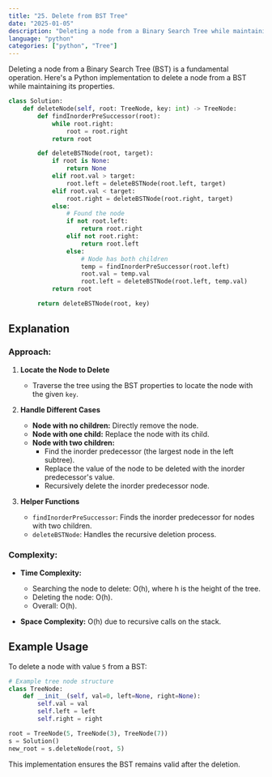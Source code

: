 ```yaml
---
title: "25. Delete from BST Tree"
date: "2025-01-05"
description: "Deleting a node from a Binary Search Tree while maintaining its properties"
language: "python"
categories: ["python", "Tree"]
---
```


Deleting a node from a Binary Search Tree (BST) is a fundamental operation. Here's a Python implementation to delete a node from a BST while maintaining its properties.

```python
class Solution:
    def deleteNode(self, root: TreeNode, key: int) -> TreeNode:
        def findInorderPreSuccessor(root):
            while root.right:
                root = root.right
            return root

        def deleteBSTNode(root, target):
            if root is None:
                return None
            elif root.val > target:
                root.left = deleteBSTNode(root.left, target)
            elif root.val < target:
                root.right = deleteBSTNode(root.right, target)
            else:
                # Found the node
                if not root.left:
                    return root.right
                elif not root.right:
                    return root.left
                else:
                    # Node has both children
                    temp = findInorderPreSuccessor(root.left)
                    root.val = temp.val
                    root.left = deleteBSTNode(root.left, temp.val)
            return root

        return deleteBSTNode(root, key)
```

## Explanation

### Approach:

1. **Locate the Node to Delete**

   - Traverse the tree using the BST properties to locate the node with the given `key`.

2. **Handle Different Cases**

   - **Node with no children:** Directly remove the node.
   - **Node with one child:** Replace the node with its child.
   - **Node with two children:**
     - Find the inorder predecessor (the largest node in the left subtree).
     - Replace the value of the node to be deleted with the inorder predecessor's value.
     - Recursively delete the inorder predecessor node.

3. **Helper Functions**
   - `findInorderPreSuccessor`: Finds the inorder predecessor for nodes with two children.
   - `deleteBSTNode`: Handles the recursive deletion process.

### Complexity:

- **Time Complexity:**

  - Searching the node to delete: O(h), where h is the height of the tree.
  - Deleting the node: O(h).
  - Overall: O(h).

- **Space Complexity:** O(h) due to recursive calls on the stack.

## Example Usage

To delete a node with value `5` from a BST:

```python
# Example tree node structure
class TreeNode:
    def __init__(self, val=0, left=None, right=None):
        self.val = val
        self.left = left
        self.right = right

root = TreeNode(5, TreeNode(3), TreeNode(7))
s = Solution()
new_root = s.deleteNode(root, 5)
```

This implementation ensures the BST remains valid after the deletion.
